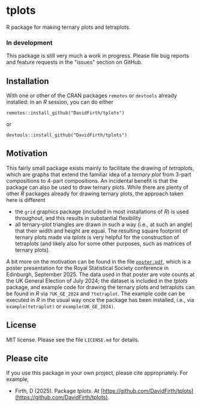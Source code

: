 # tplots
R package for making ternary plots and tetraplots.

### In development

This package is still very much a work in progress.  Please file bug reports and feature requests in the "issues" section on GitHub.

## Installation
With one or other of the CRAN packages `remotes` or `devtools` already installed: in an _R_ session, you can do either
```
remotes::install_github("DavidFirth/tplots")
```
or
```
devtools::install_github("DavidFirth/tplots")
```

## Motivation

This fairly small package exists mainly to facilitate the drawing of _tetraplots_, which are graphs that extend the familiar idea of a _ternary plot_ from 3-part compositions to 4-part compositions.  An incidental benefit is that the package can also be used to draw ternary plots.  While there are plenty of other _R_ packages already for drawing ternary plots, the approach taken here is different
* the `grid` graphics package (included in most installations of _R_) is used throughout, and this results in substantial flexibility
* all ternary-plot triangles are drawn in such a way (i.e., at such an angle) that their width and height are equal.  The resulting square footprint of ternary plots made via _tplots_ is very helpful for the construction of tetraplots (and likely also for some other purposes, such as matrices of ternary plots).

A bit more on the motivation can be found in the file [`poster.pdf`](https://github.com/DavidFirth/tplots/blob/main/poster.pdf), which is a poster presentation for the Royal Statistical Society conference in Edinburgh, September 2025.  The data used in that poster are vote counts at the UK General Election of July 2024; the dataset is included in the _tplots_ package, and example code for drawing the ternary plots and tetraplots can be found in _R_ via `?UK_GE_2024` and `?tetraplot`.  The example code can be executed in _R_ in the usual way once the package has been installed, i.e., via `example(tetraplot)` or `example(UK_GE_2024)`.

## License

MIT license.  Please see the file `LICENSE.md` for details.

## Please cite

If you use this package in your own project, please cite appropriately.  For example,
* Firth, D (2025).  Package _tplots_.  At [https://github.com/DavidFirth/tplots](https://github.com/DavidFirth/tplots).
